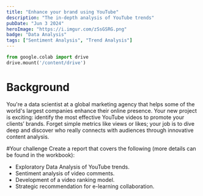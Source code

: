 ```yaml
---
title: "Enhance your brand using YouTube"
description: "The in-depth analysis of YouTube trends"
pubDate: "Jun 3 2024"
heroImage: "https://i.imgur.com/zSsGSRG.png"
badge: "Data Analysis"
tags: ["Sentiment Analysis", "Trend Analysis"]
---
```


```python
from google.colab import drive
drive.mount('/content/drive')
```

# Background
You're a data scientist at a global marketing agency that helps some of the world's largest companies enhance their online presence. Your new project is exciting: identify the most effective YouTube videos to promote your clients’ brands. Forget simple metrics like views or likes; your job is to dive deep and discover who really connects with audiences through innovative content analysis.

#Your challenge
Create a report that covers the following (more details can be found in the workbook):
- Exploratory Data Analysis of YouTube trends.
- Sentiment analysis of video comments.
- Development of a video ranking model.
- Strategic recommendation for e-learning collaboration.